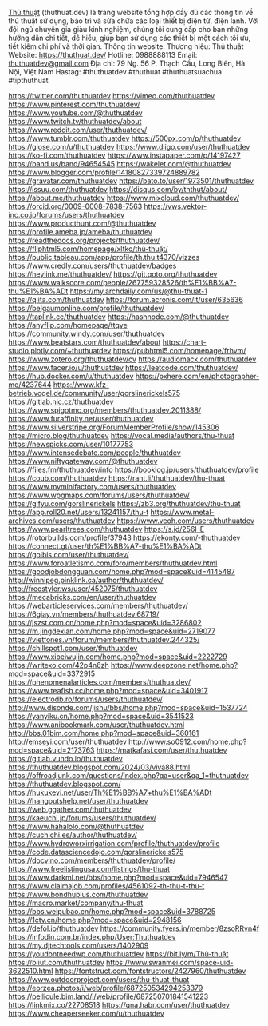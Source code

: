 <a href="https://thuthuat.dev/">Thủ thuật</a> (thuthuat.dev) là trang website tổng hợp đầy đủ các thông tin về thủ thuật sử dụng, bảo trì và sửa chữa các loại thiết bị điện tử, điện lạnh. Với đội ngũ chuyên gia giàu kinh nghiệm, chúng tôi cung cấp cho bạn những hướng dẫn chi tiết, dễ hiểu, giúp bạn sử dụng các thiết bị một cách tối ưu, tiết kiệm chi phí và thời gian.
Thông tin website:
Thương hiệu: Thủ thuật
Website: <a href="https://thuthuat.dev/">https://thuthuat.dev/</a>
Hotline: 0988888113
Email: thuthuatdev@gmail.com
Địa chỉ: 79 Ng. 56 P. Thạch Cầu, Long Biên, Hà Nội, Việt Nam
Hastag: #thuthuatdev #thuthuat #thuthuatsuachua #tipthuthuat 

<a href="https://twitter.com/thuthuatdev">https://twitter.com/thuthuatdev</a>
<a href="https://vimeo.com/thuthuatdev">https://vimeo.com/thuthuatdev</a>
<a href="https://www.pinterest.com/thuthuatdev/">https://www.pinterest.com/thuthuatdev/</a>
<a href="https://www.youtube.com/@thuthuatdev">https://www.youtube.com/@thuthuatdev</a>
<a href="https://www.twitch.tv/thuthuatdev/about">https://www.twitch.tv/thuthuatdev/about</a>
<a href="https://www.reddit.com/user/thuthuatdev/">https://www.reddit.com/user/thuthuatdev/</a>
<a href="https://www.tumblr.com/thuthuatdev">https://www.tumblr.com/thuthuatdev</a>
<a href="https://500px.com/p/thuthuatdev">https://500px.com/p/thuthuatdev</a>
<a href="https://glose.com/u/thuthuatdev">https://glose.com/u/thuthuatdev</a>
<a href="https://www.diigo.com/user/thuthuatdev">https://www.diigo.com/user/thuthuatdev</a>
<a href="https://ko-fi.com/thuthuatdev">https://ko-fi.com/thuthuatdev</a>
<a href="https://www.instapaper.com/p/14197427">https://www.instapaper.com/p/14197427</a>
<a href="https://band.us/band/94654545">https://band.us/band/94654545</a>
<a href="https://wakelet.com/@thuthuatdev">https://wakelet.com/@thuthuatdev</a>
<a href="https://www.blogger.com/profile/14180827339724889782">https://www.blogger.com/profile/14180827339724889782</a>
<a href="https://gravatar.com/thuthuatdev">https://gravatar.com/thuthuatdev</a>
<a href="https://bato.to/user/1973501/thuthuatdev">https://bato.to/user/1973501/thuthuatdev</a>
<a href="https://issuu.com/thuthuatdev">https://issuu.com/thuthuatdev</a>
<a href="https://disqus.com/by/ththut/about/">https://disqus.com/by/ththut/about/</a>
<a href="https://about.me/thuthuatdev">https://about.me/thuthuatdev</a>
<a href="https://www.mixcloud.com/thuthuatdev/">https://www.mixcloud.com/thuthuatdev/</a>
<a href="https://orcid.org/0009-0008-7838-7563">https://orcid.org/0009-0008-7838-7563</a>
<a href="https://vws.vektor-inc.co.jp/forums/users/thuthuatdev">https://vws.vektor-inc.co.jp/forums/users/thuthuatdev</a>
<a href="https://www.producthunt.com/@thuthuatdev">https://www.producthunt.com/@thuthuatdev</a>
<a href="https://profile.ameba.jp/ameba/thuthuatdev">https://profile.ameba.jp/ameba/thuthuatdev</a>
<a href="https://readthedocs.org/projects/thuthuatdev/">https://readthedocs.org/projects/thuthuatdev/</a>
<a href="https://fliphtml5.com/homepage/xltko/thủ-thuật/">https://fliphtml5.com/homepage/xltko/thủ-thuật/</a>
<a href="https://public.tableau.com/app/profile/th.thu.t4370/vizzes">https://public.tableau.com/app/profile/th.thu.t4370/vizzes</a>
<a href="https://www.credly.com/users/thuthuatdev/badges">https://www.credly.com/users/thuthuatdev/badges</a>
<a href="https://heylink.me/thuthuatdev/">https://heylink.me/thuthuatdev/</a>
<a href="https://git.qoto.org/thuthuatdev">https://git.qoto.org/thuthuatdev</a>
<a href="https://www.walkscore.com/people/267759328526/th%E1%BB%A7-thu%E1%BA%ADt">https://www.walkscore.com/people/267759328526/th%E1%BB%A7-thu%E1%BA%ADt</a>
<a href="https://my.archdaily.com/us/@thu-thuat-1">https://my.archdaily.com/us/@thu-thuat-1</a>
<a href="https://qiita.com/thuthuatdev">https://qiita.com/thuthuatdev</a>
<a href="https://forum.acronis.com/it/user/635636">https://forum.acronis.com/it/user/635636</a>
<a href="https://belgaumonline.com/profile/thuthuatdev/">https://belgaumonline.com/profile/thuthuatdev/</a>
<a href="https://taplink.cc/thuthuatdev">https://taplink.cc/thuthuatdev</a>
<a href="https://hashnode.com/@thuthuatdev">https://hashnode.com/@thuthuatdev</a>
<a href="https://anyflip.com/homepage/ttqye">https://anyflip.com/homepage/ttqye</a>
<a href="https://community.windy.com/user/thuthuatdev">https://community.windy.com/user/thuthuatdev</a>
<a href="https://www.beatstars.com/thuthuatdev/about">https://www.beatstars.com/thuthuatdev/about</a>
<a href="https://chart-studio.plotly.com/~thuthuatdev">https://chart-studio.plotly.com/~thuthuatdev</a>
<a href="https://pubhtml5.com/homepage/frhvm/">https://pubhtml5.com/homepage/frhvm/</a>
<a href="https://www.zotero.org/thuthuatdev/cv">https://www.zotero.org/thuthuatdev/cv</a>
<a href="https://audiomack.com/thuthuatdev">https://audiomack.com/thuthuatdev</a>
<a href="https://www.facer.io/u/thuthuatdev">https://www.facer.io/u/thuthuatdev</a>
<a href="https://leetcode.com/thuthuatdev/">https://leetcode.com/thuthuatdev/</a>
<a href="https://hub.docker.com/u/thuthuatdev">https://hub.docker.com/u/thuthuatdev</a>
<a href="https://pxhere.com/en/photographer-me/4237644">https://pxhere.com/en/photographer-me/4237644</a>
<a href="https://www.kfz-betrieb.vogel.de/community/user/gorslinerickels575">https://www.kfz-betrieb.vogel.de/community/user/gorslinerickels575</a>
<a href="https://gitlab.nic.cz/thuthuatdev">https://gitlab.nic.cz/thuthuatdev</a>
<a href="https://www.spigotmc.org/members/thuthuatdev.2011388/">https://www.spigotmc.org/members/thuthuatdev.2011388/</a>
<a href="https://www.furaffinity.net/user/thuthuatdev">https://www.furaffinity.net/user/thuthuatdev</a>
<a href="https://www.silverstripe.org/ForumMemberProfile/show/145306">https://www.silverstripe.org/ForumMemberProfile/show/145306</a>
<a href="https://micro.blog/thuthuatdev">https://micro.blog/thuthuatdev</a>
<a href="https://vocal.media/authors/thu-thuat">https://vocal.media/authors/thu-thuat</a>
<a href="https://newspicks.com/user/10177753">https://newspicks.com/user/10177753</a>
<a href="https://www.intensedebate.com/people/thuthuatdev">https://www.intensedebate.com/people/thuthuatdev</a>
<a href="https://www.niftygateway.com/@thuthuatdev">https://www.niftygateway.com/@thuthuatdev</a>
<a href="https://files.fm/thuthuatdev/info">https://files.fm/thuthuatdev/info</a>
<a href="https://booklog.jp/users/thuthuatdev/profile">https://booklog.jp/users/thuthuatdev/profile</a>
<a href="https://coub.com/thuthuatdev">https://coub.com/thuthuatdev</a>
<a href="https://rant.li/thuthuatdev/thu-thuat">https://rant.li/thuthuatdev/thu-thuat</a>
<a href="https://www.myminifactory.com/users/thuthuatdev">https://www.myminifactory.com/users/thuthuatdev</a>
<a href="https://www.wpgmaps.com/forums/users/thuthuatdev/">https://www.wpgmaps.com/forums/users/thuthuatdev/</a>
<a href="https://gifyu.com/gorslinerickels">https://gifyu.com/gorslinerickels</a>
<a href="https://zb3.org/thuthuatdev/thu-thuat">https://zb3.org/thuthuatdev/thu-thuat</a>
<a href="https://app.roll20.net/users/13241157/thu-t">https://app.roll20.net/users/13241157/thu-t</a>
<a href="https://www.metal-archives.com/users/thuthuatdev">https://www.metal-archives.com/users/thuthuatdev</a>
<a href="https://www.veoh.com/users/thuthuatdev">https://www.veoh.com/users/thuthuatdev</a>
<a href="https://www.pearltrees.com/thuthuatdev">https://www.pearltrees.com/thuthuatdev</a>
<a href="https://s.id/256HE">https://s.id/256HE</a>
<a href="https://rotorbuilds.com/profile/37943">https://rotorbuilds.com/profile/37943</a>
<a href="https://ekonty.com/-thuthuatdev">https://ekonty.com/-thuthuatdev</a>
<a href="https://connect.gt/user/th%E1%BB%A7-thu%E1%BA%ADt">https://connect.gt/user/th%E1%BB%A7-thu%E1%BA%ADt</a>
<a href="https://golbis.com/user/thuthuatdev/">https://golbis.com/user/thuthuatdev/</a>
<a href="https://www.foroatletismo.com/foro/members/thuthuatdev.html">https://www.foroatletismo.com/foro/members/thuthuatdev.html</a>
<a href="https://goodjobdongguan.com/home.php?mod=space&uid=4145487">https://goodjobdongguan.com/home.php?mod=space&uid=4145487</a>
<a href="http://winnipeg.pinklink.ca/author/thuthuatdev/">http://winnipeg.pinklink.ca/author/thuthuatdev/</a>
<a href="http://freestyler.ws/user/452075/thuthuatdev">http://freestyler.ws/user/452075/thuthuatdev</a>
<a href="https://mecabricks.com/en/user/thuthuatdev">https://mecabricks.com/en/user/thuthuatdev</a>
<a href="https://webarticleservices.com/members/thuthuatdev/">https://webarticleservices.com/members/thuthuatdev/</a>
<a href="https://6giay.vn/members/thuthuatdev.68719/">https://6giay.vn/members/thuthuatdev.68719/</a>
<a href="https://jszst.com.cn/home.php?mod=space&uid=3286802">https://jszst.com.cn/home.php?mod=space&uid=3286802</a>
<a href="https://m.jingdexian.com/home.php?mod=space&uid=2719077">https://m.jingdexian.com/home.php?mod=space&uid=2719077</a>
<a href="https://vietfones.vn/forum/members/thuthuatdev.244325/">https://vietfones.vn/forum/members/thuthuatdev.244325/</a>
<a href="https://chillspot1.com/user/thuthuatdev">https://chillspot1.com/user/thuthuatdev</a>
<a href="https://www.xibeiwujin.com/home.php?mod=space&uid=2222729">https://www.xibeiwujin.com/home.php?mod=space&uid=2222729</a>
<a href="https://writexo.com/42p4n6zh">https://writexo.com/42p4n6zh</a>
<a href="https://www.deepzone.net/home.php?mod=space&uid=3372915">https://www.deepzone.net/home.php?mod=space&uid=3372915</a>
<a href="https://phenomenalarticles.com/members/thuthuatdev/">https://phenomenalarticles.com/members/thuthuatdev/</a>
<a href="https://www.teafish.cc/home.php?mod=space&uid=3401917">https://www.teafish.cc/home.php?mod=space&uid=3401917</a>
<a href="https://electrodb.ro/forums/users/thuthuatdev/">https://electrodb.ro/forums/users/thuthuatdev/</a>
<a href="http://www.disonde.com/jishu/bbs/home.php?mod=space&uid=1537724">http://www.disonde.com/jishu/bbs/home.php?mod=space&uid=1537724</a>
<a href="https://yanyiku.cn/home.php?mod=space&uid=3541523">https://yanyiku.cn/home.php?mod=space&uid=3541523</a>
<a href="https://www.anibookmark.com/user/thuthuatdev.html">https://www.anibookmark.com/user/thuthuatdev.html</a>
<a href="http://bbs.01bim.com/home.php?mod=space&uid=360161">http://bbs.01bim.com/home.php?mod=space&uid=360161</a>
<a href="http://emseyi.com/user/thuthuatdev">http://emseyi.com/user/thuthuatdev</a>
<a href="http://www.so0912.com/home.php?mod=space&uid=2173763">http://www.so0912.com/home.php?mod=space&uid=2173763</a>
<a href="https://matkafasi.com/user/thuthuatdev">https://matkafasi.com/user/thuthuatdev</a>
<a href="https://gitlab.vuhdo.io/thuthuatdev">https://gitlab.vuhdo.io/thuthuatdev</a>
<a href="https://thuthuatdev.blogspot.com/2024/03/viva88.html">https://thuthuatdev.blogspot.com/2024/03/viva88.html</a>
<a href="https://offroadjunk.com/questions/index.php?qa=user&qa_1=thuthuatdev">https://offroadjunk.com/questions/index.php?qa=user&qa_1=thuthuatdev</a>
<a href="https://thuthuatdev.blogspot.com/">https://thuthuatdev.blogspot.com/</a>
<a href="https://hukukevi.net/user/Th%E1%BB%A7+thu%E1%BA%ADt">https://hukukevi.net/user/Th%E1%BB%A7+thu%E1%BA%ADt</a>
<a href="https://hangoutshelp.net/user/thuthuatdev">https://hangoutshelp.net/user/thuthuatdev</a>
<a href="https://web.ggather.com/thuthuatdev">https://web.ggather.com/thuthuatdev</a>
<a href="https://kaeuchi.jp/forums/users/thuthuatdev/">https://kaeuchi.jp/forums/users/thuthuatdev/</a>
<a href="https://www.hahalolo.com/@thuthuatdev">https://www.hahalolo.com/@thuthuatdev</a>
<a href="https://cuchichi.es/author/thuthuatdev/">https://cuchichi.es/author/thuthuatdev/</a>
<a href="https://www.hydroworxirrigation.com/profile/thuthuatdev/profile">https://www.hydroworxirrigation.com/profile/thuthuatdev/profile</a>
<a href="https://code.datasciencedojo.com/gorslinerickels575">https://code.datasciencedojo.com/gorslinerickels575</a>
<a href="https://docvino.com/members/thuthuatdev/profile/">https://docvino.com/members/thuthuatdev/profile/</a>
<a href="https://www.freelistingusa.com/listings/thu-thuat">https://www.freelistingusa.com/listings/thu-thuat</a>
<a href="https://www.darkml.net/bbs/home.php?mod=space&uid=7946547">https://www.darkml.net/bbs/home.php?mod=space&uid=7946547</a>
<a href="https://www.claimajob.com/profiles/4561092-th-thu-t-thu-t">https://www.claimajob.com/profiles/4561092-th-thu-t-thu-t</a>
<a href="https://www.bondhuplus.com/thuthuatdev">https://www.bondhuplus.com/thuthuatdev</a>
<a href="https://macro.market/company/thu-thuat">https://macro.market/company/thu-thuat</a>
<a href="https://bbs.weipubao.cn/home.php?mod=space&uid=3788725">https://bbs.weipubao.cn/home.php?mod=space&uid=3788725</a>
<a href="https://1ctv.cn/home.php?mod=space&uid=2948156">https://1ctv.cn/home.php?mod=space&uid=2948156</a>
<a href="https://defol.io/thuthuatdev">https://defol.io/thuthuatdev</a>
<a href="https://community.fyers.in/member/8zsoRRvn4f">https://community.fyers.in/member/8zsoRRvn4f</a>
<a href="https://infodin.com.br/index.php/User:Thuthuatdev">https://infodin.com.br/index.php/User:Thuthuatdev</a>
<a href="https://my.djtechtools.com/users/1402909">https://my.djtechtools.com/users/1402909</a>
<a href="https://youdontneedwp.com/thuthuatdev">https://youdontneedwp.com/thuthuatdev</a>
<a href="https://bit.ly/m/Thủ-thuật">https://bit.ly/m/Thủ-thuật</a>
<a href="https://biiut.com/thuthuatdev">https://biiut.com/thuthuatdev</a>
<a href="https://www.swanmei.com/space-uid-3622510.html">https://www.swanmei.com/space-uid-3622510.html</a>
<a href="https://fontstruct.com/fontstructors/2427960/thuthuatdev">https://fontstruct.com/fontstructors/2427960/thuthuatdev</a>
<a href="https://www.outdoorproject.com/users/thu-thuat-thuat">https://www.outdoorproject.com/users/thu-thuat-thuat</a>
<a href="https://eorzea.photos/i/web/profile/687250534294253379">https://eorzea.photos/i/web/profile/687250534294253379</a>
<a href="https://pellicule.bim.land/i/web/profile/687250701841541223">https://pellicule.bim.land/i/web/profile/687250701841541223</a>
<a href="https://linkmix.co/22708518">https://linkmix.co/22708518</a>
<a href="https://qna.habr.com/user/thuthuatdev">https://qna.habr.com/user/thuthuatdev</a>
<a href="https://www.cheaperseeker.com/u/thuthuatdev">https://www.cheaperseeker.com/u/thuthuatdev</a>



